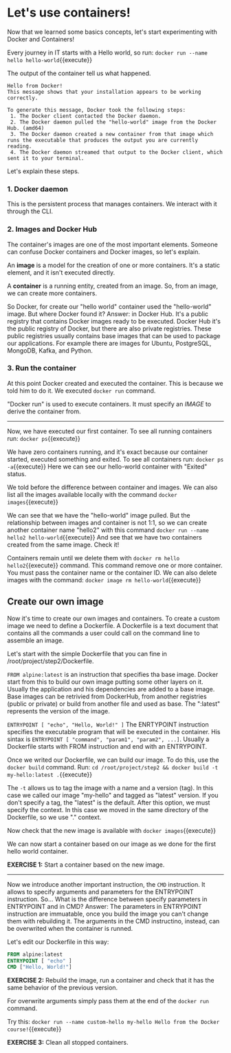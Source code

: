 # Let's use containers!

Now that we learned some basics concepts, let's start experimenting with Docker and Containers!

Every journey in IT starts with a Hello world, so run:
`docker run --name hello hello-world`{{execute}} 

The output of the container tell us what happened.

```
Hello from Docker!
This message shows that your installation appears to be working correctly.

To generate this message, Docker took the following steps:
 1. The Docker client contacted the Docker daemon.
 2. The Docker daemon pulled the "hello-world" image from the Docker Hub. (amd64)
 3. The Docker daemon created a new container from that image which runs the executable that produces the output you are currently reading.
 4. The Docker daemon streamed that output to the Docker client, which sent it to your terminal.
```

Let's explain these steps.

### 1. Docker daemon
This is the persistent process that manages containers. We interact with it through the CLI.

### 2. Images and Docker Hub
The container's images are one of the most important elements. Someone can confuse Docker containers and Docker images, so let's explain.

An **image** is a model for the creation of one or more containers. It's a static element, and it isn't executed directly.

A **container** is a running entity, created from an image. So, from an image, we can create more containers.

So Docker, for create our "hello world" container used the "hello-world" image. But where Docker found it? Answer: in Docker Hub. It's a public registry that contains Docker images ready to be executed. Docker Hub it's the public registry of Docker, but there are also private registries. These public registries usually contains base images that can be used to package our applications. For example there are images for Ubuntu, PostgreSQL, MongoDB, Kafka, and Python.

### 3. Run the container
At this point Docker created and executed the container. This is because we told him to do it. We executed `docker run` command. 

"Docker run" is used to execute containers. It must specify an *IMAGE* to derive the container from. 

---

Now, we have executed our first container. To see all running containers run:
`docker ps`{{execute}} 

We have zero containers running, and it's exact because our container started, executed something and exited. To see all containers run:
`docker ps -a`{{execute}}
Here we can see our hello-world container with "Exited" status. 

We told before the difference between container and images. We can also list all the images available locally with the command `docker images`{{execute}}

We can see that we have the "hello-world" image pulled. But the relationship between images and container is not 1:1, so we can create another container name "hello2" with this command
`docker run --name hello2 hello-world`{{execute}} 
And see that we have two containers created from the same image. Check it!

Containers remain until we delete them with `docker rm hello hello2`{{execute}} command. This command remove one or more container. You must pass the container name or the container ID.
We can also delete images with the command:
`docker image rm hello-world`{{execute}} 

## Create our own image

Now it's time to create our own images and containers. To create a custom image we need to define a Dockerfile. A Dockerfile is a text document that contains all the commands a user could call on the command line to assemble an image. 

Let's start with the simple Dockerfile that you can fine in /root/project/step2/Dockerfile. 

`FROM alpine:latest` is an instruction that specifies tha base image. Docker start from this to build our own image putting some other layers on it. Usually the application and his dependencies are added to a base image. Base images can be retrivied from DockerHub, from another registries (public or private) or build from another file and used as base. The ":latest" represents the version of the image. 

`ENTRYPOINT [ "echo", "Hello, World!" ]` The ENRTYPOINT instruction specifies the executable program that will be executed in the container. His sintax is `ENTRYPOINT [ "command", "param1", "param2", ...]`. Usually a Dockerfile starts with FROM instruction and end with an ENTRYPOINT.

Once we writed our Dockerfile, we can build our image. To do this, use the `docker build` command. Run:
`cd /root/project/step2 && docker build -t my-hello:latest .`{{execute}}

The `-t` allows us to tag the image with a name and a version (tag). In this case we called our image "my-hello" and tagged as "latest" version. If you don't specify a tag, the "latest" is the default. After this option, we must specify the context. In this case we moved in the same directory of the Dockerfile, so we use "." context.

Now check that the new image is available with `docker images`{{execute}}

We can now start a container based on our image as we done for the first hello world container.

**EXERCISE 1:** Start a container based on the new image.

---

Now we introduce another important instruction, the `CMD` instruction. It allows to specify arguments and parameters for the ENTRYPOINT instruction. 
So... What is the difference between specify parameters in ENTRYPOINT and in CMD?
Answer: The parameters in ENTRYPOINT instruction are immuatable, once you build the image you can't change them with rebuilding it. The arguments in the CMD instructino, instead, can be overwrited when the container is runned.

Let's edit our Dockerfile in this way:
```Dockerfile
FROM alpine:latest
ENTRYPOINT [ "echo" ]
CMD ["Hello, World!"]
```

**EXERCISE 2:** Rebuild the image, run a container and check that it has the same behavior of the previous version.

For overwrite arguments simply pass them at the end of the `docker run` command.

Try this: `docker run --name custom-hello my-hello Hello from the Docker course!`{{execute}}

**EXERCISE 3:** Clean all stopped containers.